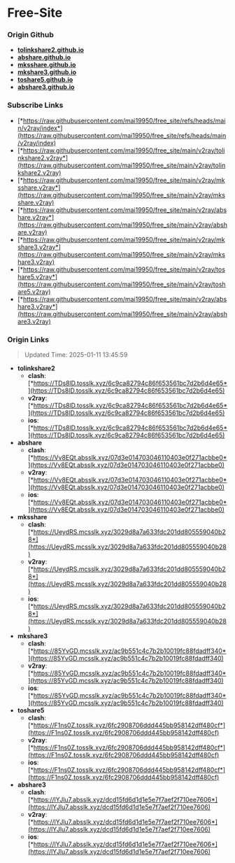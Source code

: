 # Free-Site

### Origin Github

- [**tolinkshare2.github.io**](https://github.com/tolinkshare2/tolinkshare2.github.io)
- [**abshare.github.io**](https://github.com/abshare/abshare.github.io)
- [**mksshare.github.io**](https://github.com/mksshare/mksshare.github.io)
- [**mkshare3.github.io**](https://github.com/mkshare3/mkshare3.github.io)
- [**toshare5.github.io**](https://github.com/toshare5/toshare5.github.io)
- [**abshare3.github.io**](https://github.com/abshare3/abshare3.github.io)

### Subscribe Links

- [*https://raw.githubusercontent.com/mai19950/free_site/refs/heads/main/v2ray/index*](https://raw.githubusercontent.com/mai19950/free_site/refs/heads/main/v2ray/index)
- [*https://raw.githubusercontent.com/mai19950/free_site/main/v2ray/tolinkshare2.v2ray*](https://raw.githubusercontent.com/mai19950/free_site/main/v2ray/tolinkshare2.v2ray)
- [*https://raw.githubusercontent.com/mai19950/free_site/main/v2ray/mksshare.v2ray*](https://raw.githubusercontent.com/mai19950/free_site/main/v2ray/mksshare.v2ray)
- [*https://raw.githubusercontent.com/mai19950/free_site/main/v2ray/abshare.v2ray*](https://raw.githubusercontent.com/mai19950/free_site/main/v2ray/abshare.v2ray)
- [*https://raw.githubusercontent.com/mai19950/free_site/main/v2ray/mkshare3.v2ray*](https://raw.githubusercontent.com/mai19950/free_site/main/v2ray/mkshare3.v2ray)
- [*https://raw.githubusercontent.com/mai19950/free_site/main/v2ray/toshare5.v2ray*](https://raw.githubusercontent.com/mai19950/free_site/main/v2ray/toshare5.v2ray)
- [*https://raw.githubusercontent.com/mai19950/free_site/main/v2ray/abshare3.v2ray*](https://raw.githubusercontent.com/mai19950/free_site/main/v2ray/abshare3.v2ray)

### Origin Links

> Updated Time: 2025-01-11 13:45:59

- **tolinkshare2**
  - **clash**: [*https://TDs8lD.tosslk.xyz/6c9ca82794c86f653561bc7d2b6d4e65*](https://TDs8lD.tosslk.xyz/6c9ca82794c86f653561bc7d2b6d4e65)
  - **v2ray**: [*https://TDs8lD.tosslk.xyz/6c9ca82794c86f653561bc7d2b6d4e65*](https://TDs8lD.tosslk.xyz/6c9ca82794c86f653561bc7d2b6d4e65)
  - **ios**: [*https://TDs8lD.tosslk.xyz/6c9ca82794c86f653561bc7d2b6d4e65*](https://TDs8lD.tosslk.xyz/6c9ca82794c86f653561bc7d2b6d4e65)
- **abshare**
  - **clash**: [*https://Vv8EQt.absslk.xyz/07d3e014703046110403e0f271acbbe0*](https://Vv8EQt.absslk.xyz/07d3e014703046110403e0f271acbbe0)
  - **v2ray**: [*https://Vv8EQt.absslk.xyz/07d3e014703046110403e0f271acbbe0*](https://Vv8EQt.absslk.xyz/07d3e014703046110403e0f271acbbe0)
  - **ios**: [*https://Vv8EQt.absslk.xyz/07d3e014703046110403e0f271acbbe0*](https://Vv8EQt.absslk.xyz/07d3e014703046110403e0f271acbbe0)
- **mksshare**
  - **clash**: [*https://UeydRS.mcsslk.xyz/3029d8a7a633fdc201dd805559040b28*](https://UeydRS.mcsslk.xyz/3029d8a7a633fdc201dd805559040b28)
  - **v2ray**: [*https://UeydRS.mcsslk.xyz/3029d8a7a633fdc201dd805559040b28*](https://UeydRS.mcsslk.xyz/3029d8a7a633fdc201dd805559040b28)
  - **ios**: [*https://UeydRS.mcsslk.xyz/3029d8a7a633fdc201dd805559040b28*](https://UeydRS.mcsslk.xyz/3029d8a7a633fdc201dd805559040b28)
- **mkshare3**
  - **clash**: [*https://85YvGD.mcsslk.xyz/ac9b551c4c7b2b10019fc88fdadff340*](https://85YvGD.mcsslk.xyz/ac9b551c4c7b2b10019fc88fdadff340)
  - **v2ray**: [*https://85YvGD.mcsslk.xyz/ac9b551c4c7b2b10019fc88fdadff340*](https://85YvGD.mcsslk.xyz/ac9b551c4c7b2b10019fc88fdadff340)
  - **ios**: [*https://85YvGD.mcsslk.xyz/ac9b551c4c7b2b10019fc88fdadff340*](https://85YvGD.mcsslk.xyz/ac9b551c4c7b2b10019fc88fdadff340)
- **toshare5**
  - **clash**: [*https://F1ns0Z.tosslk.xyz/6fc2908706ddd445bb958142dff480cf*](https://F1ns0Z.tosslk.xyz/6fc2908706ddd445bb958142dff480cf)
  - **v2ray**: [*https://F1ns0Z.tosslk.xyz/6fc2908706ddd445bb958142dff480cf*](https://F1ns0Z.tosslk.xyz/6fc2908706ddd445bb958142dff480cf)
  - **ios**: [*https://F1ns0Z.tosslk.xyz/6fc2908706ddd445bb958142dff480cf*](https://F1ns0Z.tosslk.xyz/6fc2908706ddd445bb958142dff480cf)
- **abshare3**
  - **clash**: [*https://lYJlu7.absslk.xyz/dcd15fd6d1d1e5e7f7aef2f710ee7606*](https://lYJlu7.absslk.xyz/dcd15fd6d1d1e5e7f7aef2f710ee7606)
  - **v2ray**: [*https://lYJlu7.absslk.xyz/dcd15fd6d1d1e5e7f7aef2f710ee7606*](https://lYJlu7.absslk.xyz/dcd15fd6d1d1e5e7f7aef2f710ee7606)
  - **ios**: [*https://lYJlu7.absslk.xyz/dcd15fd6d1d1e5e7f7aef2f710ee7606*](https://lYJlu7.absslk.xyz/dcd15fd6d1d1e5e7f7aef2f710ee7606)
